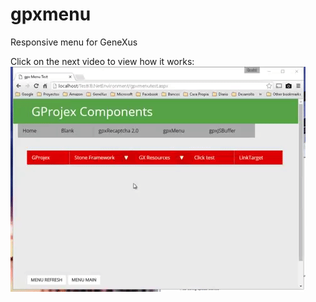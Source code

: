 # gpxmenu
Responsive menu for GeneXus

Click on the next video to view how it works:
[![gpxMenu Video](https://raw.githubusercontent.com/dmonza/gpxmenu/master/screen.gif)](https://www.youtube.com/watch?v=QKNJaojnRE0)
